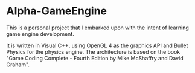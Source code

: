 # Alpha-GameEngine

This is a personal project that I embarked upon with the intent of learning game engine development.

It is written in Visual C++, using OpenGL 4 as the graphics API and Bullet Physics for the physics engine. The architecture is based on the book "Game Coding Complete - Fourth Edition by Mike McShaffry and David Graham".
